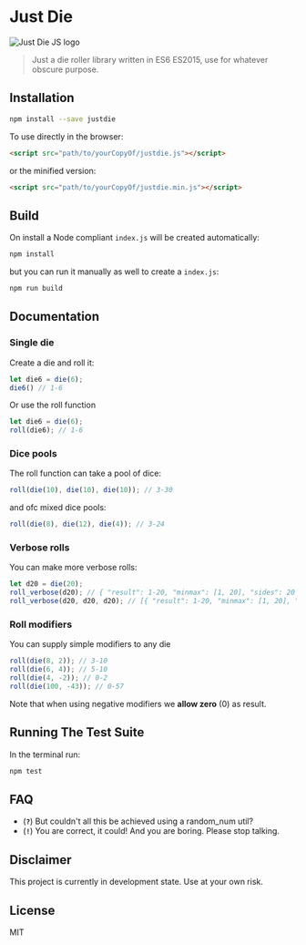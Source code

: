# Just Die

![Just Die JS logo](https://raw.github.com/jenshedqvist/justdie/master/JustDie_Logo_128x128.png)

> Just a die roller library written in ES6 ES2015, use for whatever obscure purpose.



## Installation

```bash
npm install --save justdie
```

To use directly in the browser:

```html
<script src="path/to/yourCopyOf/justdie.js"></script>
```

or the minified version:

```html
<script src="path/to/yourCopyOf/justdie.min.js"></script>
```

## Build
On install a Node compliant `index.js` will be created automatically:

```bash
npm install
```

but you can run it manually as well to create a `index.js`:

```bash
npm run build
```


## Documentation

### Single die

Create a die and roll it:
```javascript
let die6 = die(6);
die6() // 1-6
```

Or use the roll function
```javascript
let die6 = die(6);
roll(die6); // 1-6
```

### Dice pools

The roll function can take a pool of dice:
```javascript
roll(die(10), die(10), die(10)); // 3-30
```

and ofc mixed dice pools:
```javascript
roll(die(8), die(12), die(4)); // 3-24
```

### Verbose rolls

You can make more verbose rolls:
```javascript
let d20 = die(20);
roll_verbose(d20); // { "result": 1-20, "minmax": [1, 20], "sides": 20 }
roll_verbose(d20, d20, d20); // [{ "result": 1-20, "minmax": [1, 20], "sides": 20 }, ...]
```

### Roll modifiers

You can supply simple modifiers to any die
```javascript
roll(die(8, 2)); // 3-10
roll(die(6, 4)); // 5-10
roll(die(4, -2)); // 0-2
roll(die(100, -43)); // 0-57
```
Note that when using negative modifiers we **allow zero** (0) as result.

## Running The Test Suite

In the terminal run:

```bash
npm test
```

## FAQ

- (**`?`**) But couldn't all this be achieved using a random_num util?
- (**`!`**) You are correct, it could! And you are boring. Please stop talking.

## Disclaimer
This project is currently in development state. Use at your own risk.

## License
MIT

